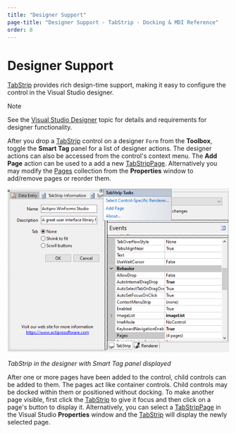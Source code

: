 ```yaml
---
title: "Designer Support"
page-title: "Designer Support - TabStrip - Docking & MDI Reference"
order: 8
---
```

# Designer Support

[TabStrip](xref:@ActiproUIRoot.Controls.Docking.TabStrip) provides rich design-time support, making it easy to configure the control in the Visual Studio designer.

> [!NOTE]
> See the [Visual Studio Designer](../../visual-studio-designer.md) topic for details and requirements for designer functionality.

After you drop a [TabStrip](xref:@ActiproUIRoot.Controls.Docking.TabStrip) control on a designer `Form` from the **Toolbox**, toggle the **Smart Tag** panel for a list of designer actions. The designer actions can also be accessed from the control's context menu.  The **Add Page** action can be used to a add a new [TabStripPage](xref:@ActiproUIRoot.Controls.Docking.TabStripPage).  Alternatively you may modify the [Pages](xref:@ActiproUIRoot.Controls.Docking.TabStrip.Pages) collection from the **Properties** window to add/remove pages or reorder them.

![Screenshot](../images/tabstrip-designer.png)

*TabStrip in the designer with Smart Tag panel displayed*

After one or more pages have been added to the control, child controls can be added to them.  The pages act like container controls.  Child controls may be docked within them or positioned without docking.  To make another page visible, first click the [TabStrip](xref:@ActiproUIRoot.Controls.Docking.TabStrip) to give it focus and then click on a page's button to display it.  Alternatively, you can select a [TabStripPage](xref:@ActiproUIRoot.Controls.Docking.TabStripPage) in the Visual Studio **Properties** window and the [TabStrip](xref:@ActiproUIRoot.Controls.Docking.TabStrip) will display the newly selected page.
